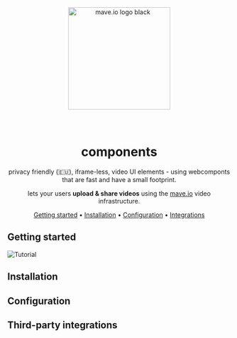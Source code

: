 <div align="center">
<br />
<br />
<p style="padding: 8px 0;">
  <a href="https://mave.io">
    <img src="https://mave.io/images/logo.svg" alt="mave.io logo black" style="width: 230px;">
  </a>
</p>
<br />

# components

privacy friendly (🇪🇺), iframe-less, video UI elements - using webcomponts that are fast and have a small footprint.

lets your users **upload & share videos** using the [mave.io](https://mave.io) video infrastructure.

[Getting started](#getting-started) •
[Installation](#installation) •
[Configuration](#configuration) •
[Integrations](#third-party-integrations)

</div>

## Getting started

![Tutorial][tutorial]


## Installation


## Configuration


## Third-party integrations


[tutorial]: docs/tutorial.webp
